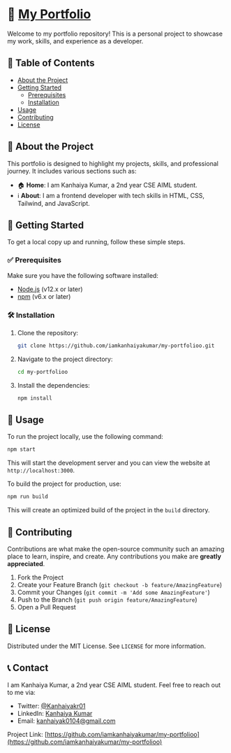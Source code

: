 # 🌟 [My Portfolio](https://kanhaiya-k-portfolioo.vercel.app/)

Welcome to my portfolio repository! This is a personal project to showcase my work, skills, and experience as a developer. 

## 📑 Table of Contents
- [About the Project](#about-the-project)
- [Getting Started](#getting-started)
  - [Prerequisites](#prerequisites)
  - [Installation](#installation)
- [Usage](#usage)
- [Contributing](#contributing)
- [License](#license)

## 📖 About the Project

This portfolio is designed to highlight my projects, skills, and professional journey. It includes various sections such as:

- 🏠 **Home**: I am Kanhaiya Kumar, a 2nd year CSE AIML student.
- ℹ️ **About**: I am a frontend developer with tech skills in HTML, CSS, Tailwind, and JavaScript.

## 🚀 Getting Started

To get a local copy up and running, follow these simple steps.

### ✅ Prerequisites

Make sure you have the following software installed:

- [Node.js](https://nodejs.org/en/) (v12.x or later)
- [npm](https://www.npmjs.com/) (v6.x or later)

### 🛠️ Installation

1. Clone the repository:
    ```sh
    git clone https://github.com/iamkanhaiyakumar/my-portfolioo.git
    ```
2. Navigate to the project directory:
    ```sh
    cd my-portfolioo
    ```
3. Install the dependencies:
    ```sh
    npm install
    ```

## 🎉 Usage

To run the project locally, use the following command:

```sh
npm start
```

This will start the development server and you can view the website at `http://localhost:3000`.

To build the project for production, use:

```sh
npm run build
```

This will create an optimized build of the project in the `build` directory.

## 🤝 Contributing

Contributions are what make the open-source community such an amazing place to learn, inspire, and create. Any contributions you make are **greatly appreciated**.

1. Fork the Project
2. Create your Feature Branch (`git checkout -b feature/AmazingFeature`)
3. Commit your Changes (`git commit -m 'Add some AmazingFeature'`)
4. Push to the Branch (`git push origin feature/AmazingFeature`)
5. Open a Pull Request

## 📜 License

Distributed under the MIT License. See `LICENSE` for more information.

## 📞 Contact

I am Kanhaiya Kumar, a 2nd year CSE AIML student. Feel free to reach out to me via:

- Twitter: [@Kanhaiyakr01](https://x.com/Kanhaiyakr01)
- LinkedIn: [Kanhaiya Kumar](https://www.linkedin.com/in/kanhaiyakumar01/)
- Email: [kanhaiyak0104@gmail.com](mailto:kanhaiyak0104@gmail.com)

Project Link: [https://github.com/iamkanhaiyakumar/my-portfolioo](https://github.com/iamkanhaiyakumar/my-portfolioo)
